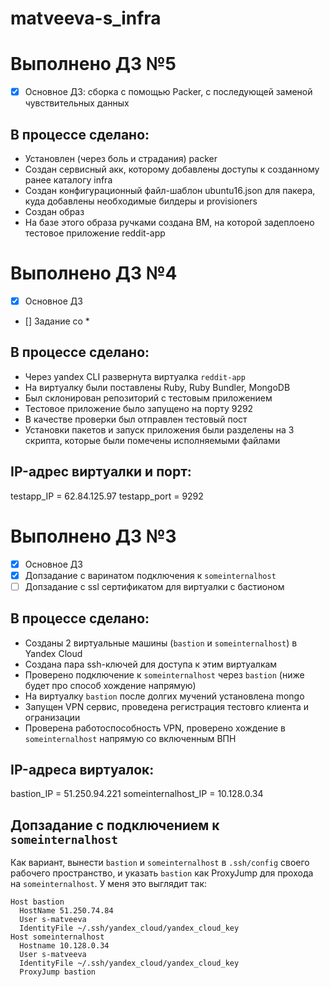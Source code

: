 # matveeva-s_infra

# Выполнено ДЗ №5

 - [x] Основное ДЗ: сборка с помощью Packer, с последующей заменой чувствительных данных

## В процессе сделано:
- Установлен (через боль и страдания) packer
- Создан сервисный акк, которому добавлены доступы к созданному ранее каталогу infra
- Создан конфигурационный файл-шаблон ubuntu16.json для пакера, куда добавлены необходимые билдеры и provisioners
- Создан образ
- На базе этого образа ручками создана ВМ, на которой задеплоено тестовое приложение reddit-app


# Выполнено ДЗ №4

 - [x] Основное ДЗ
 - [] Задание со *

## В процессе сделано:
 - Через yandex CLI развернута виртуалка `reddit-app`
 - На виртуалку были поставлены Ruby,  Ruby Bundler, MongoDB
 - Был склонирован репозиторий с тестовым приложением
 - Тестовое приложение было запущено на порту 9292
 - В качестве проверки был отправлен тестовый пост
 - Установки пакетов и запуск приложения были разделены на 3 скрипта, которые были помечены исполняемыми файлами

## IP-адрес виртуалки и порт:
testapp_IP = 62.84.125.97
testapp_port = 9292

# Выполнено ДЗ №3

 - [x] Основное ДЗ
 - [x] Допзадание с варинатом подключения к `someinternalhost`
 - [ ] Допзадание с ssl сертификатом для виртуалки с бастионом

## В процессе сделано:
 - Созданы 2 виртуальные машины (`bastion` и `someinternalhost`) в Yandex Cloud
 - Создана пара ssh-ключей для доступа к этим виртуалкам
 - Проверено подключение к `someinternalhost` через `bastion` (ниже будет про способ хождение напрямую)
 - На виртуалку `bastion` после долгих мучений установлена mongo
 - Запущен VPN сервис, проведена регистрация тестовго клиента и огранизации
 - Проверена работоспособность VPN, проверено хождение в `someinternalhost` напрямую со включенным ВПН

## IP-адреса виртуалок:
bastion_IP = 51.250.94.221
someinternalhost_IP = 10.128.0.34

## Допзадание с подключением к `someinternalhost`

Как вариант, вынести `bastion` и `someinternalhost` в `.ssh/config` своего рабочего пространство, и указать `bastion` как ProxyJump для прохода на `someinternalhost`. У меня это выглядит так:

```
Host bastion
  HostName 51.250.74.84
  User s-matveeva
  IdentityFile ~/.ssh/yandex_cloud/yandex_cloud_key
Host someinternalhost
  Hostname 10.128.0.34
  User s-matveeva
  IdentityFile ~/.ssh/yandex_cloud/yandex_cloud_key
  ProxyJump bastion
```
